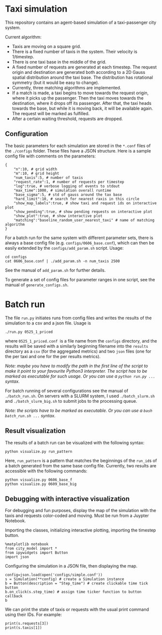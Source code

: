 # Taxi simulation

This repository contains an agent-based simulation of a taxi-passenger city system.

Current algorithm:
* Taxis are moving on a square grid.
* There is a fixed number of taxis in the system. Their velocity is 1/timestep.
* There is one taxi base in the middle of the grid.
* A fixed number of requests are generated at each timestep. The request origin and destination are generated both according to a 2D Gauss spatial distribution around the taxi base. The distribution has rotational symmetry (but it would be easy to change).
* Currently, three matching algorithms are implemented. 
* If a match is made, a taxi begins to move towards the request origin, where it picks up the passenger. Then the taxi moves towards the destination, where it drops off its  passenger. After that, the taxi heads towards the base, but while it is moving back, it will be available again. The request will be marked as fulfilled.
* After a certain waiting threshold, requests are dropped.

## Configuration

The basic parameters for each simulation are stored in the `*.conf` files of the `./configs` folder. These files have a JSON structure. Here is a sample config file with comments on the parameters:

```
{
    "n":10, # grid width
    "m":10, # grid height
    "num_taxis":5, # number of taxis
    "request_rate":1, # number of requests per timestep
    "log":true, # verbose logging of events to stdout
    "max_time":1000, # simulation overall runtime
    "base_sigma":5, # std of gauss around the tax base
    "hard_limit":10, # search for nearest raxis in this circle
    "show_map_labels":true, # show taxi and request ids on interactive plot
    "show_pending":true, # show pending requests on interactive plot
    "show_plot":true, # show interactive plot
    "matching":"baseline_random_user_nearest_taxi" # name of matching algorithm
}

```

For a batch run for the same system with different parameter sets, there is always a base config file (e.g. `configs/0606_base.conf`), which can then be easily extended by the `configs/add_param.sh` script. Usage:

```
cd configs
cat 0606_base.conf | ./add_param.sh -n num_taxis 2500
```
See the manual of `add_param.sh` for further details.

To generate a set of config files for parameter ranges in one script, see the manual of `generate_configs.sh`.

# Batch run

The file `run.py` initiates runs from config files and writes the results of the simulation to a csv and a json file. Usage is 

```
./run.py 0525_1_priced
```

where `0525_1_priced.conf `is a file name from the `configs` directory, and the results will be saved with a similarly beginning filename into the `results` directory as a `csv` (for the aggregated metrics) and two `json` files (one for the per taxi and one for the per results metrics).

*Note: maybe you have to modify the path in the first line of the script to make it point to your favourite Python3 interpreter. The script has to be marked as executable for such usage. Or you can use a `python run.py ...` syntax.*

For batch running of several configurations see the manual of `./batch_run.sh`. On servers with a SLURM system, I used `./batch_slurm.sh` and `./batch_slurm_big.sh` to submit jobs to the processing queue. 

*Note: the scripts have to be marked as executable. Or you can use a `bash batch_run.sh ...` syntax.*

## Result visualization

The results of a batch run can be visualized with the following syntax:

```
python visualize.py run_pattern
```
Here, `run_pattern` is a pattern that matches the beginnings of the `run_id`s of a batch generated from the same base config file. Currently, two results are accessible with the following commands:

```
python visualize.py 0606_base_f
python visualize.py 0609_base_big
```

## Debugging with interactive visualization

For debugging and fun purposes, display the map of the simulation with the taxis and requests color-coded and moving. Must be run from a Juypter Notebook.

Importing the classes, initializing interactive plotting, importing the timestep button.

```
%matplotlib notebook
from city_model import *
from ipywidgets import Button
import json
```

Configuring the simulation in a JSON file, then displaying the map.
```
config=json.load(open('configs/simple.conf'))
s = Simulation(**config) # create a Simulation instance
b = Button(description = "Step_time") # create clickable time tick button
b.on_click(s.step_time) # assign time ticker function to button callback
b
```

We can print the state of taxis or requests with the usual print command using their IDs. For example:

```
print(s.requests[3])
print(s.taxis[1])
```